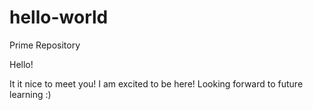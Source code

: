hello-world
===========

Prime Repository

Hello!

It it nice to meet you! I am excited to be here! Looking forward to future learning :)
